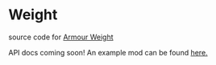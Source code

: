# Weight
source code for [Armour Weight](https://modrinth.com/mod/armour-weight)

API docs coming soon!
An example mod can be found [here.](https://github.com/AnOpenSauceDev/Armour-Weight-Integration/tree/master)
